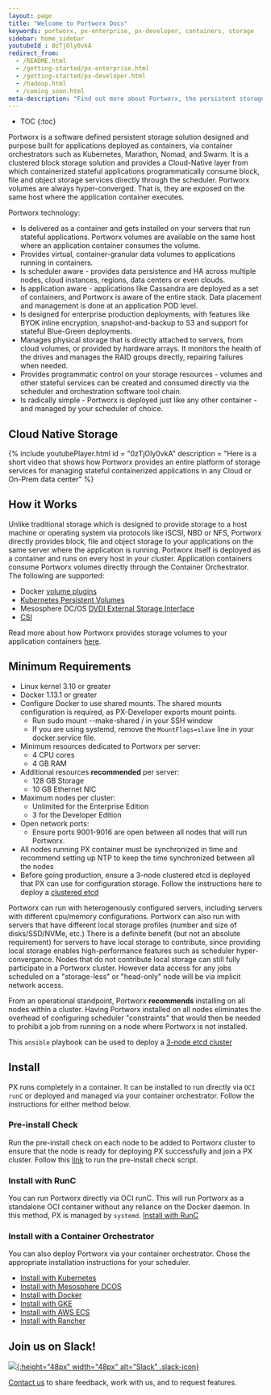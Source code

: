 ```yaml
---
layout: page
title: "Welcome to Portworx Docs"
keywords: portworx, px-enterprise, px-developer, containers, storage
sidebar: home_sidebar
youtubeId : 0zTjOly0vkA
redirect_from:
  - /README.html
  - /getting-started/px-enterprise.html
  - /getting-started/px-developer.html
  - /hadoop.html
  - /coming_soon.html	
meta-description: "Find out more about Portworx, the persistent storage solution for containers. Come check us out for step-by-step guides and tips!"
---
```


* TOC
{:toc}

Portworx is a software defined persistent storage solution designed and purpose built for applications deployed as containers, via container orchestrators such as Kubernetes, Marathon, Nomad, and Swarm.  It is a clustered block storage solution and provides a Cloud-Native layer from which containerized stateful applications programmatically consume block, file and object storage services directly through the scheduler.
Portworx volumes are always hyper-converged.  That is, they are exposed on the same host where the application container executes.

Portworx technology:

* Is delivered as a container and gets installed on your servers that run stateful applications.  Portworx volumes are available on the same host where an application container consumes the volume.
* Provides virtual, container-granular data volumes to applications running in containers.
* Is scheduler aware - provides data persistence and HA across multiple nodes, cloud instances, regions, data centers or even clouds.
* Is application aware - applications like Cassandra are deployed as a set of containers, and Portworx is aware of the entire stack.  Data placement and management is done at an application POD level.
* Is designed for enterprise production deployments, with features like BYOK inline encryption, snapshot-and-backup to S3 and support for stateful Blue-Green deployments.
* Manages physical storage that is directly attached to servers, from cloud volumes, or provided by hardware arrays.  It monitors the health of the drives and manages the RAID groups directly, repairing failures when needed.
* Provides programmatic control on your storage resources - volumes and other stateful services can be created and consumed directly via the scheduler and orchestration software tool chain.
* Is radically simple - Portworx is deployed just like any other container - and managed by your scheduler of choice.

## Cloud Native Storage
{%
    include youtubePlayer.html 
    id = "0zTjOly0vkA"
    description = "Here is a short video that shows how Portworx provides an entire platform of storage services for managing stateful containerized applications in any Cloud or On-Prem data center"
%}

## How it Works
Unlike traditional storage which is designed to provide storage to a host machine or operating system via protocols like iSCSI, NBD or NFS, Portworx directly provides block, file and object storage to your applications on the same server where the application is running.
Portworx itself is deployed as a container and runs on every host in your cluster. Application containers consume Portworx volumes directly through the Container Orchestrator.  The following are supported:
* Docker [volume plugins](https://docs.docker.com/engine/extend/plugins_volume/#command-line-changes:be52bcf493d28afffae069f235814e9f)
* [Kubernetes Persistent Volumes](https://kubernetes.io/docs/concepts/storage/persistent-volumes/#portworx-volume)
* Mesosphere DC/OS [DVDI External Storage Interface](https://docs.mesosphere.com/1.9/storage/external-storage/)
* [CSI](https://github.com/container-storage-interface/spec)

Read more about how Portworx provides storage volumes to your application containers [here](architecture.html).

## Minimum Requirements
* Linux kernel 3.10 or greater
* Docker 1.13.1 or greater
* Configure Docker to use shared mounts.  The shared mounts configuration is required, as PX-Developer exports mount points.
  * Run sudo mount --make-shared / in your SSH window
  * If you are using systemd, remove the `MountFlags=slave` line in your docker.service file.
* Minimum resources dedicated to Portworx per server:
  * 4 CPU cores
  * 4 GB RAM
* Additional resources **recommended** per server:
  * 128 GB Storage
  * 10 GB Ethernet NIC
* Maximum nodes per cluster:
  * Unlimited for the Enterprise Edition
  * 3 for the Developer Edition
* Open network ports:
  * Ensure ports 9001-9016 are open between all nodes that will run Portworx.
* All nodes running PX container must be synchronized in time and recommend setting up NTP to keep the time 
  synchronized between all the nodes
* Before going production, ensure a 3-node clustered etcd is deployed that PX can use for configuration storage. 
  Follow the instructions here to deploy a [clustered etcd](https://coreos.com/etcd/docs/latest/op-guide/clustering.html) 
 
Portworx can run with heterogenously configured servers, including servers with different cpu/memory configurations.
Portworx can also run with servers that have different local storage profiles (number and size of disks/SSD/NVMe, etc.)
There is a definite benefit (but not an absolute requirement) for servers to have local storage to contribute, 
since providing local storage enables high-performance features such as scheduler hyper-convergance.
Nodes that do not contribute local storage can still fully participate in a Portworx cluster. 
However data access for any jobs scheduled on a "storage-less" or "head-only" node will be via implicit network access.

From an operational standpoint, Portworx **recommends** installing on all nodes within a cluster. 
Having Portworx installed on all nodes eliminates the overhead of configuring scheduler "constraints" that would then 
be needed to prohibit a job from running on a node where Portworx is not installed.

This ``ansible`` playbook can be used to deploy a 
    [3-node etcd cluster](https://github.com/portworx/px-docs/tree/gh-pages/etcd/ansible)


## Install
PX runs completely in a container.  It can be installed to run directly via `OCI runC` or deployed and managed via your container orchestrator.  Follow the instructions for either method below.

### Pre-install Check

Run the pre-install check on each node to be added to Portworx cluster to ensure that the node is ready for deploying PX successfully and join a PX cluster. Follow this [link](https://docs.portworx.com/install/preinstallcheck.html) to run the pre-install check script. 

### Install with RunC
You can run Portworx directly via OCI runC.  This will run Portworx as a standalone OCI container without any reliance on the Docker daemon.  In this method, PX is managed by `systemd`.
[Install with RunC](/runc/)
  
### Install with a Container Orchestrator
You can also deploy Portworx via your container orchestrator.  Chose the appropriate installation instructions for your scheduler.

* [Install with Kubernetes](/scheduler/kubernetes)
* [Install with Mesosphere DCOS](/scheduler/mesosphere-dcos/install.html)
* [Install with Docker](/scheduler/docker/install-standalone.html)
* [Install with GKE](/cloud/gcp/gke.html)
* [Install with AWS ECS](/cloud/aws/ecs.html)
* [Install with Rancher](/scheduler/rancher/install.html)


## Join us on Slack!
[![](/images/slack.png){:height="48px" width="48px" alt="Slack" .slack-icon}](http://slack.portworx.com)

[Contact us](http://portworx.com/contact-us/) to share feedback, work with us, and to request features.
